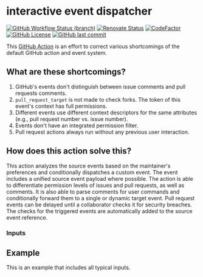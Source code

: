 # interactive event dispatcher

[![GitHub Workflow Status (branch)](https://img.shields.io/github/workflow/status/gofunky/interactive-event-dispatcher/build/master?style=for-the-badge)](https://github.com/gofunky/interactive-event-dispatcher/actions)
[![Renovate Status](https://img.shields.io/badge/renovate-enabled-green?style=for-the-badge&logo=renovatebot&color=1a1f6c)](https://app.renovatebot.com/dashboard#github/gofunky/interactive-event-dispatcher)
[![CodeFactor](https://www.codefactor.io/repository/github/gofunky/interactive-event-dispatcher/badge?style=for-the-badge)](https://www.codefactor.io/repository/github/gofunky/interactive-event-dispatcher)
[![GitHub License](https://img.shields.io/github/license/gofunky/interactive-event-dispatcher.svg?style=for-the-badge)](https://github.com/gofunky/interactive-event-dispatcher/blob/master/LICENSE)
[![GitHub last commit](https://img.shields.io/github/last-commit/gofunky/interactive-event-dispatcher.svg?style=for-the-badge&color=9cf)](https://github.com/gofunky/interactive-event-dispatcher/commits/master)

This [GitHub Action](https://github.com/features/actions) is an effort to correct various shortcomings of the default GitHub action and event system.

## What are these shortcomings?

1. GitHub's events don't distinguish between issue comments and pull requests comments.
1. `pull_request_target` is not made to check forks. The token of this event's context has full permissions.
1. Different events use different context descriptors for the same attributes (e.g., pull request number vs. issue number).
1. Events don't have an integrated permission filter.
1. Pull request actions always run without any previous user interaction.

## How does this action solve this?

This action analyzes the source events based on the maintainer's preferences and conditionally dispatches a custom event.
The event includes a unified source event payload where possible.
The action is able to differentiate permission levels of issues and pull requests, as well as comments.
It is also able to parse comments for user commands and conditionally forward them to a single or dynamic target event.
Pull request events can be delayed until a collaborator checks it for security breaches.
The checks for the triggered events are automatically added to the source event reference. 

<!--- BEGIN_ACTION_DOCS --->
### Inputs
<!--- END_ACTION_DOCS --->

## Example

This is an example that includes all typical inputs.

<!-- add-file: ./.github/workflows/example.yml -->
